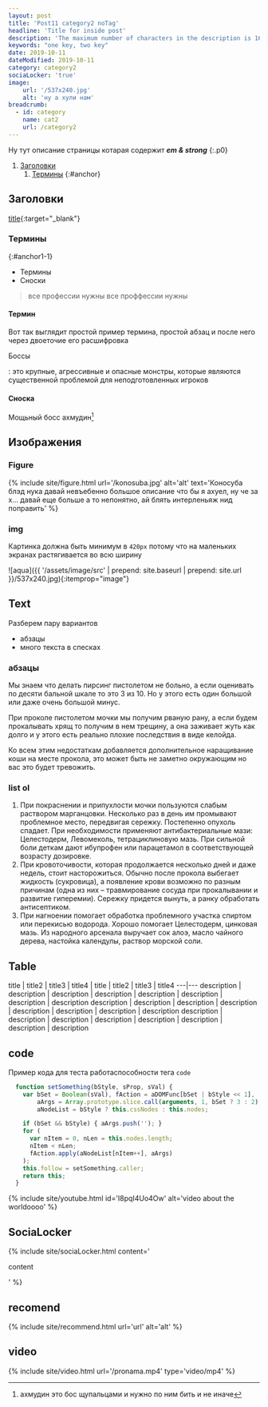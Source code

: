 ```yaml
---
layout: post
title: 'Post11 category2 noTag'
headline: 'Title for inside post'
description: 'The maximum number of characters in the description is 160. This description of the record will be slightly larger, which will allow you to see the flaws if they are. The text was created with the help of Google translator.'
keywords: "one key, two key"
date: 2019-10-11
dateModified: 2019-10-11
category: category2 
sociaLocker: 'true'
image: 
    url: '/537x240.jpg'
    alt: 'ну а хули нам'
breadcrumb:
  - id: category
    name: cat2
    url: /category2
---
```


Ну тут описание страницы котарая содержит ***em & strong***
{:.p0}


1. [Заголовки](#anchor1)
    1. [Термины](#anchor1-1)
{:#anchor}

Заголовки
---

[title](/url){:target="_blank"}

### Термины
{:#anchor1-1}

* Термины
* Сноски

> все профессии нужны все проффессии нужны

#### Термин

Вот так выглядит простой пример термина, простой абзац и после него через двоеточие его расшифровка

Боссы 

: это крупные, агрессивные и опасные монстры, которые являются существенной проблемой для неподготовленных игроков

#### Сноска

Мощьный босс ахмудин[^first]

[^first]: ахмудин это бос щупальцами и нужно по ним бить и не иначе

Изображения
---

### Figure

{% include site/figure.html
 url='/konosuba.jpg'
 alt='alt'
 text='Коносуба блэд нука давай невъебенно большое описание что бы я ахуел, ну че за х... давай еще больше а то непонятно, ай блять интерленьяж нид поправить' %}
 
### img

Картинка должна быть минимум в `420px` потому что на маленьких экранах растягивается во всю ширину

![aqua]({{ '/assets/image/src' | prepend: site.baseurl | prepend: site.url }}/537x240.jpg){:itemprop="image"}

Text
---

Разберем пару вариантов

- абзацы
- много текста в спесках

### абзацы

Мы знаем что делать пирсинг пистолетом не больно, а если оценивать по десяти бальной шкале то это 3 из 10. Но у этого есть один большой или даже очень большой минус.

При проколе пистолетом мочки мы получим рваную рану, а если будем прокалывать хрящ то получим в нем трещину, а она заживает жуть как долго и у этого есть реально плохие последствия в виде келойда.

Ко всем этим недостаткам добавляется дополнительное наращивание коши на месте прокола, это может быть не заметно окружающим но вас это будет тревожить.

### list ol

1. При покраснении и припухлости мочки пользуются слабым раствором марганцовки. Несколько раз в день им промывают проблемное место, передвигая сережку. Постепенно опухоль спадает. При необходимости применяют антибактериальные мази: Целестодерм, Левомеколь, тетрациклиновую мазь. При сильной боли деткам дают ибупрофен или парацетамол в соответствующей возрасту дозировке.
1. При кровоточивости, которая продолжается несколько дней и даже недель, стоит насторожиться. Обычно после прокола выбегает жидкость (сукровица), а появление крови возможно по разным причинам (одна из них – травмирование сосуда при прокалывании и развитие гиперемии). Сережку придется вынуть, а ранку обработать антисептиком.
1. При нагноении помогает обработка проблемного участка спиртом или перекисью водорода. Хорошо помогает Целестодерм, цинковая мазь. Из народного арсенала выручает сок алоэ, масло чайного дерева, настойка календулы, раствор морской соли.

Table 
---

title | title2 | title3 | title4 | title | title2 | title3 | title4 
---|---
description | description | description | description | description | description | description | description 
description | description | description | description | description | description | description | description
description | description | description | description | description | description | description | description

code
---

Пример кода для теста работаспособности тега `code` 

```javascript
  function setSomething(bStyle, sProp, sVal) {
    var bSet = Boolean(sVal), fAction = aDOMFunc[bSet | bStyle << 1],
        aArgs = Array.prototype.slice.call(arguments, 1, bSet ? 3 : 2),
        aNodeList = bStyle ? this.cssNodes : this.nodes;

    if (bSet && bStyle) { aArgs.push(''); }
    for (
      var nItem = 0, nLen = this.nodes.length;
      nItem < nLen;
      fAction.apply(aNodeList[nItem++], aArgs)
    );
    this.follow = setSomething.caller;
    return this;
  }
```

{% include site/youtube.html 
id='I8pqI4Uo4Ow'
alt='video about the worldoooo'
%}

SociaLocker
---

{% include site/sociaLocker.html
content='<p>content</p>'
%}

recomend
---

{% include site/recommend.html 
url='url'
alt='alt'
%}

video
---

{% include site/video.html 
url='/pronama.mp4'
type='video/mp4'
%}

